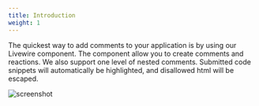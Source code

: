 ```yaml
---
title: Introduction
weight: 1
---
```


The quickest way to add comments to your application is by using our Livewire component. The component allow you to create comments and reactions. We also support one level of nested comments. Submitted code snippets will automatically be highlighted, and disallowed html will be escaped.

![screenshot](/docs/laravel-comments/v1/images/full.png)
